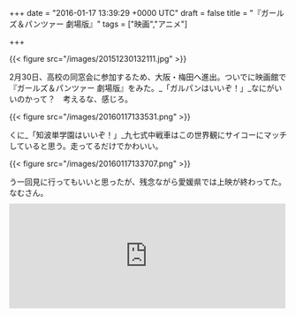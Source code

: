 
+++
date = "2016-01-17 13:39:29 +0000 UTC"
draft = false
title = "『ガールズ＆パンツァー 劇場版』"
tags = ["映画","アニメ"]

+++


{{< figure src="/images/20151230132111.jpg"  >}}

2月30日、高校の同窓会に参加するため、大阪・梅田へ進出。ついでに映画館で『ガールズ＆パンツァー 劇場版』をみた。_「ガルパンはいいぞ！」_なにがいいのかって？　考えるな、感じろ。

{{< figure src="/images/20160117133531.png"  >}}

くに_「知波単学園はいいぞ！」_九七式中戦車はこの世界観にサイコーにマッチしていると思う。走ってるだけでかわいい。

{{< figure src="/images/20160117133707.png"  >}}

う一回見に行ってもいいと思ったが、残念ながら愛媛県では上映が終わってた。なむさん。<iframe src="https://hatenablog-parts.com/embed?url=https%3A%2F%2Fblog.daruyanagi.jp%2Fentry%2F2013%2F08%2F18%2F211848" title="大洗はマジで『ガルパン』一色だった…… - だるろぐ" class="embed-card embed-blogcard" scrolling="no" frameborder="0" style="display: block; width: 100%; height: 190px; max-width: 500px; margin: 10px 0px;"></iframe>


